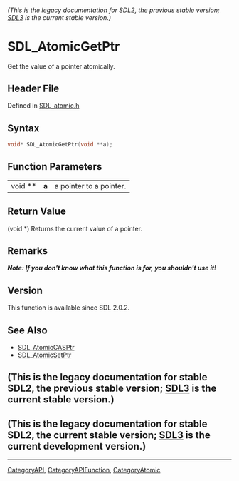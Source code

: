 ###### (This is the legacy documentation for SDL2, the previous stable version; [SDL3](https://wiki.libsdl.org/SDL3/) is the current stable version.)
# SDL_AtomicGetPtr

Get the value of a pointer atomically.

## Header File

Defined in [SDL_atomic.h](https://github.com/libsdl-org/SDL/blob/SDL2/include/SDL_atomic.h)

## Syntax

```c
void* SDL_AtomicGetPtr(void **a);
```

## Function Parameters

|         |       |                         |
| ------- | ----- | ----------------------- |
| void ** | **a** | a pointer to a pointer. |

## Return Value

(void *) Returns the current value of a pointer.

## Remarks

***Note: If you don't know what this function is for, you shouldn't use
it!***

## Version

This function is available since SDL 2.0.2.

## See Also

- [SDL_AtomicCASPtr](SDL_AtomicCASPtr)
- [SDL_AtomicSetPtr](SDL_AtomicSetPtr)


## (This is the legacy documentation for stable SDL2, the previous stable version; [SDL3](https://wiki.libsdl.org/SDL3/) is the current stable version.)



## (This is the legacy documentation for stable SDL2, the current stable version; [SDL3](https://wiki.libsdl.org/SDL3/) is the current development version.)



----
[CategoryAPI](CategoryAPI), [CategoryAPIFunction](CategoryAPIFunction), [CategoryAtomic](CategoryAtomic)

